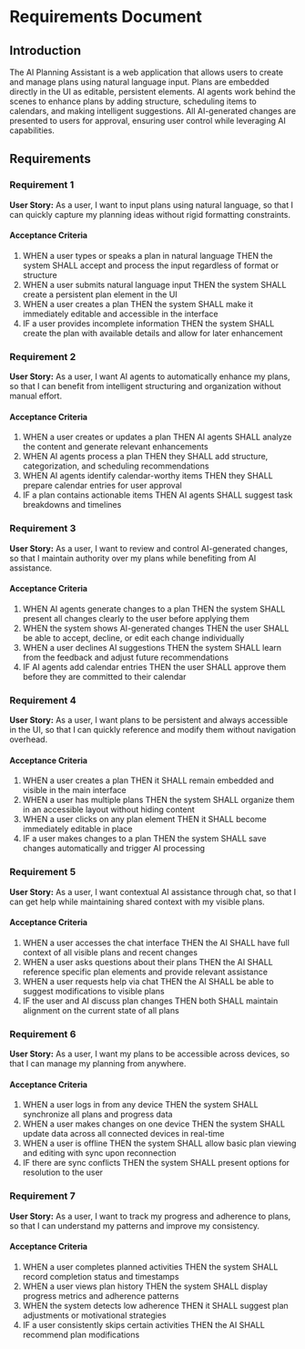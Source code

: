 # Requirements Document

## Introduction

The AI Planning Assistant is a web application that allows users to create and manage plans using natural language input. Plans are embedded directly in the UI as editable, persistent elements. AI agents work behind the scenes to enhance plans by adding structure, scheduling items to calendars, and making intelligent suggestions. All AI-generated changes are presented to users for approval, ensuring user control while leveraging AI capabilities.

## Requirements

### Requirement 1

**User Story:** As a user, I want to input plans using natural language, so that I can quickly capture my planning ideas without rigid formatting constraints.

#### Acceptance Criteria

1. WHEN a user types or speaks a plan in natural language THEN the system SHALL accept and process the input regardless of format or structure
2. WHEN a user submits natural language input THEN the system SHALL create a persistent plan element in the UI
3. WHEN a user creates a plan THEN the system SHALL make it immediately editable and accessible in the interface
4. IF a user provides incomplete information THEN the system SHALL create the plan with available details and allow for later enhancement

### Requirement 2

**User Story:** As a user, I want AI agents to automatically enhance my plans, so that I can benefit from intelligent structuring and organization without manual effort.

#### Acceptance Criteria

1. WHEN a user creates or updates a plan THEN AI agents SHALL analyze the content and generate relevant enhancements
2. WHEN AI agents process a plan THEN they SHALL add structure, categorization, and scheduling recommendations
3. WHEN AI agents identify calendar-worthy items THEN they SHALL prepare calendar entries for user approval
4. IF a plan contains actionable items THEN AI agents SHALL suggest task breakdowns and timelines

### Requirement 3

**User Story:** As a user, I want to review and control AI-generated changes, so that I maintain authority over my plans while benefiting from AI assistance.

#### Acceptance Criteria

1. WHEN AI agents generate changes to a plan THEN the system SHALL present all changes clearly to the user before applying them
2. WHEN the system shows AI-generated changes THEN the user SHALL be able to accept, decline, or edit each change individually
3. WHEN a user declines AI suggestions THEN the system SHALL learn from the feedback and adjust future recommendations
4. IF AI agents add calendar entries THEN the user SHALL approve them before they are committed to their calendar

### Requirement 4

**User Story:** As a user, I want plans to be persistent and always accessible in the UI, so that I can quickly reference and modify them without navigation overhead.

#### Acceptance Criteria

1. WHEN a user creates a plan THEN it SHALL remain embedded and visible in the main interface
2. WHEN a user has multiple plans THEN the system SHALL organize them in an accessible layout without hiding content
3. WHEN a user clicks on any plan element THEN it SHALL become immediately editable in place
4. IF a user makes changes to a plan THEN the system SHALL save changes automatically and trigger AI processing

### Requirement 5

**User Story:** As a user, I want contextual AI assistance through chat, so that I can get help while maintaining shared context with my visible plans.

#### Acceptance Criteria

1. WHEN a user accesses the chat interface THEN the AI SHALL have full context of all visible plans and recent changes
2. WHEN a user asks questions about their plans THEN the AI SHALL reference specific plan elements and provide relevant assistance
3. WHEN a user requests help via chat THEN the AI SHALL be able to suggest modifications to visible plans
4. IF the user and AI discuss plan changes THEN both SHALL maintain alignment on the current state of all plans

### Requirement 6

**User Story:** As a user, I want my plans to be accessible across devices, so that I can manage my planning from anywhere.

#### Acceptance Criteria

1. WHEN a user logs in from any device THEN the system SHALL synchronize all plans and progress data
2. WHEN a user makes changes on one device THEN the system SHALL update data across all connected devices in real-time
3. WHEN a user is offline THEN the system SHALL allow basic plan viewing and editing with sync upon reconnection
4. IF there are sync conflicts THEN the system SHALL present options for resolution to the user

### Requirement 7

**User Story:** As a user, I want to track my progress and adherence to plans, so that I can understand my patterns and improve my consistency.

#### Acceptance Criteria

1. WHEN a user completes planned activities THEN the system SHALL record completion status and timestamps
2. WHEN a user views plan history THEN the system SHALL display progress metrics and adherence patterns
3. WHEN the system detects low adherence THEN it SHALL suggest plan adjustments or motivational strategies
4. IF a user consistently skips certain activities THEN the AI SHALL recommend plan modifications